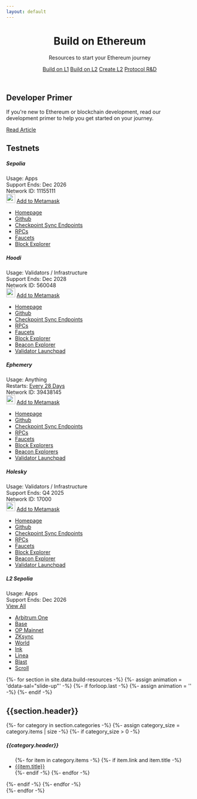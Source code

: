 ```yaml
---
layout: default
---
```



<!-- Header -->
<header class="py-3 my-2">
  <div class="container text-center">
    <h1 class="display-5 fw-bold text-capitalize mt-2 mt-sm-4 mt-md-5">Build on Ethereum</h1>
    <div class="col-lg-7 mx-auto">
      <p class="lead mb-4">Resources to start your Ethereum journey</p>
      <div class="d-flex justify-content-center gap-3 flex-wrap">
        <a href="#build-l1" class="btn btn-primary pop">Build on L1</a>
        <a href="#build-l2" class="btn btn-outline-light pop">Build on L2</a>
        <a href="#create-l2" class="btn btn-outline-light pop">Create L2</a>
        <a href="#protocol" class="btn btn-outline-light pop">Protocol R&D</a>
      </div>
    </div>
  </div>
</header>




<div id="primer" class="container py-0 py-md-3 py-lg-5" ddata-sal="slide-up">
  <div class="col-lg-10 col-xl-8 col-xxl-7 mx-auto">
    <div class="card">
      <div class="card-body">
        <h2 class="card-title text-center">Developer Primer</h2>
        <p class="lead text-center mb-4">If you're new to Ethereum or blockchain development, read our development primer to help you get started on your journey.</p>
        <div class="d-flex justify-content-center gap-3 flex-wrap mb-2">
          <a href="https://medium.com/@hanniabu/building-on-ethereum-a-developers-guide-to-ethereum-and-layer-2-6fc7a9665e49" class="btn btn-light pop">Read Article</a>
        </div>
      </div>
    </div>
  </div>
</div>



<div id="testnets" class="container py-0 py-md-3 py-lg-5" ddata-sal="slide-up">
  <h2 class="section-title text-center">Testnets</h2>
  <div class="row g-4 d-flex justify-content-center link-offset-2">
    <!--  -->
    <div class="col-12 col-sm-6 col-xl-4 col-xxl-4">
      <div class="card pop h-100">
        <div class="card-body">
          <h5 class="card-title">Sepolia</h5>
          <p class="card-text">
            <p>
              <div>Usage: Apps</div>
              <div>Support Ends: Dec 2026</div>
              <div>Network ID: 11155111</div>
              <div class="d-none">
                <img src="/assets/img/metamask.png" style="height:1.5rem">
                <a href="" class="metamask ms-1" data-network="sepolia">Add to Metamask</a>
              </div>
            </p>
            <ul>
              <li><a href="https://sepolia.ethpandaops.io/">Homepage</a></li>
              <li><a href="https://github.com/eth-clients/sepolia">Github</a></li>
              <li><a href="https://eth-clients.github.io/checkpoint-sync-endpoints/#sepolia">Checkpoint Sync Endpoints</a></li>
              <li><a href="https://github.com/eth-clients/sepolia?tab=readme-ov-file#:~:text=unitap.app/gastap-,Open%20RPC%20Endpoints,-%3A">RPCs</a></li>
              <li><a href="https://github.com/eth-clients/sepolia?tab=readme-ov-file#:~:text=sepolia.blockscout.com/-,Faucets,-%3A">Faucets</a></li>
              <li><a href="https://sepolia.etherscan.io/">Block Explorer</a></li>
            </ul>
          </p>
        </div>
      </div>
    </div>
    <div class="col-12 col-sm-6 col-xl-4 col-xxl-4">
      <div class="card pop h-100">
        <div class="card-body">
          <h5 class="card-title">Hoodi</h5>
          <p class="card-text">
            <p>
              <div>Usage: Validators / Infrastructure</div>
              <div>Support Ends: Dec 2028</div>
              <div>Network ID: 560048</div>
              <div class="d-none">
                <img src="/assets/img/metamask.png" style="height:1.5rem">
                <a href="" class="metamask ms-1" data-network="hoodi">Add to Metamask</a>
              </div>
            </p>
            <ul>
              <li><a href="https://hoodi.ethpandaops.io/">Homepage</a></li>
              <li><a href="https://github.com/eth-clients/hoodi">Github</a></li>
              <li><a href="https://eth-clients.github.io/checkpoint-sync-endpoints/#hoodi">Checkpoint Sync Endpoints</a></li>
              <li><a href="https://rpc.hoodi.ethpandaops.io">RPCs</a></li>
              <li><a href="https://hoodi-faucet.pk910.de/">Faucets</a></li>
              <li><a href="https://hoodi.etherscan.io/">Block Explorer</a></li>
              <li><a href="https://hoodi.beaconcha.in">Beacon Explorer</a></li>
              <li><a href="https://hoodi.launchpad.ethereum.org">Validator Launchpad</a></li>
            </ul>
          </p>
        </div>
      </div>
    </div>
    <div class="col-12 col-sm-6 col-xl-4 col-xxl-4">
      <div class="card pop h-100">
        <div class="card-body">
          <h5 class="card-title">Ephemery</h5>
          <p class="card-text">
            <p>
              <div>Usage: Anything</div>
              <div>Restarts: <a href="https://github.com/ephemery-testnet/ephemery-resources?tab=readme-ov-file#meta-network-info">Every 28 Days</a></div>
              <div>Network ID: 39438145</div>
              <div class="d-none">
                <img src="/assets/img/metamask.png" style="height:1.5rem">
                <a href="" class="metamask ms-1" data-network="ephemery">Add to Metamask</a>
              </div>
            </p>
            <ul>
              <li><a href="https://ephemery.dev/">Homepage</a></li>
              <li><a href="https://github.com/ephemery-testnet/ephemery-genesis">Github</a></li>
              <li><a href="https://eth-clients.github.io/checkpoint-sync-endpoints/#ephemery">Checkpoint Sync Endpoints</a></li>
              <li><a href="https://github.com/ephemery-testnet/ephemery-resources?tab=readme-ov-file#rpc-providers">RPCs</a></li>
              <li><a href="https://github.com/ephemery-testnet/ephemery-resources?tab=readme-ov-file#faucets">Faucets</a></li>
              <li><a href="https://github.com/ephemery-testnet/ephemery-resources?tab=readme-ov-file#block-explorers">Block Explorers</a></li>
              <li><a href="https://github.com/ephemery-testnet/ephemery-resources?tab=readme-ov-file#beacon-explorers">Beacon Explorers</a></li>
              <li><a href="https://launchpad.ephemery.dev/">Validator Launchpad</a></li>
            </ul>
          </p>
        </div>
      </div>
    </div>
    <div class="col-12 col-sm-6 col-xl-4 col-xxl-4">
      <div class="card pop h-100">
        <div class="card-body">
          <h5 class="card-title">Holesky</h5>
          <p class="card-text">
            <p>
              <div>Usage: Validators / Infrastructure</div>
              <div>Support Ends: Q4 2025</div>
              <div>Network ID: 17000</div>
              <div class="d-none">
                <img src="/assets/img/metamask.png" style="height:1.5rem">
                <a href="" class="metamask ms-1" data-network="holesky">Add to Metamask</a>
              </div>
            </p>
            <ul>
              <li><a href="https://holesky.ethpandaops.io/">Homepage</a></li>
              <li><a href="https://github.com/eth-clients/holesky">Github</a></li>
              <li><a href="https://eth-clients.github.io/checkpoint-sync-endpoints/#holesky">Checkpoint Sync Endpoints</a></li>
              <li><a href="https://rpc.holesky.ethpandaops.io">RPCs</a></li>
              <li><a href="https://github.com/eth-clients/holesky?tab=readme-ov-file#:~:text=holesky.ethpandaops.io-,Faucets,-%3A">Faucets</a></li>
              <li><a href="https://holesky.etherscan.io/">Block Explorer</a></li>
              <li><a href="https://light-holesky.beaconcha.in/">Beacon Explorer</a></li>
              <li><a href="https://holesky.launchpad.ethereum.org/en/">Validator Launchpad</a></li>
            </ul>
          </p>
        </div>
      </div>
    </div>
    <div class="col-12 col-sm-6 col-xl-4 col-xxl-4">
      <div class="card pop h-100">
        <div class="card-body">
          <h5 class="card-title">L2 Sepolia</h5>
          <p class="card-text">
            <p>
              <div>Usage: Apps</div>
              <div>Support Ends: Dec 2026</div>
              <div><a href="https://chainlist.org/?testnets=true&search=sepolia">View All</a></div>
            </p>
            <ul>
              <li><a href="https://chainlist.org/chain/42161">Arbitrum One</a></li>
              <li><a href="https://chainlist.org/chain/84532">Base</a></li>
              <li><a href="https://chainlist.org/chain/11155420">OP Mainnet</a></li>
              <li><a href="https://chainlist.org/chain/300">ZKsync</a></li>
              <li><a href="https://chainlist.org/chain/4801">World</a></li>
              <li><a href="https://chainlist.org/chain/763373">Ink</a></li>
              <li><a href="https://chainlist.org/chain/59141">Linea</a></li>
              <li><a href="https://chainlist.org/chain/168587773">Blast</a></li>
              <li><a href="https://chainlist.org/chain/534351">Scroll</a></li>
            </ul>
          </p>
        </div>
      </div>
    </div>
    <!--  -->
  </div>
</div>



{%- for section in site.data.build-resources -%}
  {%- assign animation = 'ddata-sal="slide-up"' -%}
  {%- if forloop.last -%}
    {%- assign animation = '' -%}
  {%- endif -%}
  <div id="{{section.id}}" class="container py-0 py-md-3 py-lg-5" {{animation}}>
    <h2 class="section-title text-center">{{section.header}}</h2>
    <div class="row g-4 d-flex justify-content-center link-offset-2">
      {%- for category in section.categories -%}
        {%- assign category_size = category.items | size -%}
        {%- if category_size > 0 -%}
          <div class="col-12 col-sm-6 col-xl-4">
            <div class="card pop h-100">
              <div class="card-body">
                <h5 class="card-title">{{category.header}}</h5>
                <p class="card-text">
                  <ul>
                    {%- for item in category.items -%}  
                      {%- if item.link and item.title -%}
                        <li><a href="{{item.link}}">{{item.title}}</a></li>
                      {%- endif -%}
                    {%- endfor -%}
                  </ul>
                </p>
              </div>
            </div>
          </div>
        {%- endif -%}
      {%- endfor -%}
    </div>
  </div>
{%- endfor -%}




<script>
  document.querySelectorAll(".metamask").forEach(function (element) {
    element.addEventListener("click", addNetwork, false);
  });

  function addNetwork(event) {
    event.preventDefault();
    let network = this.dataset.network;
    console.log(network);
    let networks = {
      hoodi: {
        method: 'wallet_addEthereumChain',
        params: [{
        chainId: "0x88bb0",
        chainName: "Hoodi",
        nativeCurrency: {
            name: 'Testnet ETH',
            symbol: 'ETH',
            decimals: 18
        },
        rpcUrls: ["https://rpc.hoodi.ethpandaops.io"],
        blockExplorerUrls: ["https://hoodi.etherscan.io/"]
        }]
      },
      sepolia: {
        method: 'wallet_addEthereumChain',
        params: [{
        chainId: "0xAA36A7",
        chainName: "Sepolia",
        nativeCurrency: {
            name: 'Testnet ETH',
            symbol: 'ETH',
            decimals: 18
        },
        rpcUrls: ["https://rpc.sepolia.ethpandaops.io","https://rpc.sepolia.org/","https://rpc2.sepolia.org/","https://rpc.sepolia.online/","https://www.sepoliarpc.space/"],
        blockExplorerUrls: ["https://sepolia.etherscan.io/"]
        }]
      },
      ephemery: {
        method: 'wallet_addEthereumChain',
        params: [{
          chainId: 0x259C741,
          chainName: "Ephemery",
          nativeCurrency: {
              name: 'Testnet ETH',
              symbol: 'ETH',
              decimals: 18
          },
          rpcUrls: ["https://otter.bordel.wtf/erigon","https://rpc.bordel.wtf/test","https://eth.ephemeral.zeus.fyi"],
          blockExplorerUrls: ["https://explorer.ephemery.dev/","https://otter.bordel.wtf/"]
        }]
      },
      holesky: {
        method: 'wallet_addEthereumChain',
        params: [{
        chainId: "0x4268",
        chainName: "Holesky",
        nativeCurrency: {
            name: 'Testnet ETH',
            symbol: 'ETH',
            decimals: 18
        },
        rpcUrls: ["https://rpc.holesky.ethpandaops.io","https://ethereum-holesky.publicnode.com"],
        blockExplorerUrls: ["https://holesky.etherscan.io/"]
        }]
      }
    }
    try {
      // window.ethereum.request(networks[network])
      window.ethereum.request({
        method: 'wallet_switchEthereumChain',
        params: [{ chainId: chainIdHex }],
      });
    }
    catch(error) {
      alert("Metamask extension not installed");
      console.log(error);
    }
  }
</script>
